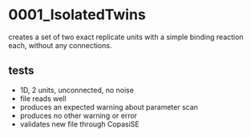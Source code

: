 # 0001_IsolatedTwins

creates a set of two exact replicate units with a simple binding reaction each, without any connections.

## tests

- 1D, 2 units, unconnected, no noise
- file reads well
- produces an expected warning about parameter scan
- produces no other warning or error
- validates new file through CopasiSE
